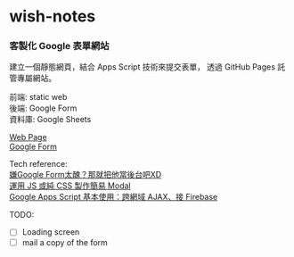 # wish-notes

### 客製化 Google 表單網站

建立一個靜態網頁，結合 Apps Script 技術來提交表單， 透過 GitHub Pages 託管專屬網站。

前端: static web  
後端: Google Form  
資料庫: Google Sheets

[Web Page](https://ea103t41.github.io/wish-notes)  
[Google Form](https://docs.google.com/forms/d/e/1FAIpQLSfEyuUcKksS07RsUSrH6ZUd5ZztGzAaNM5hZotbnVmw5Hnl1g/viewform)

Tech reference:  
[嫌Google Form太醜？那就把他當後台吧XD](https://medium.com/@babydragon9703111/%E5%AB%8Cgoogle-form%E5%A4%AA%E9%86%9C-%E9%82%A3%E5%B0%B1%E6%8A%8A%E4%BB%96%E7%95%B6%E5%BE%8C%E5%8F%B0%E5%90%A7xd-2b8a42d8b2ba)  
[運用 JS 或純 CSS 製作簡易 Modal](https://uu9924079.medium.com/%E9%81%8B%E7%94%A8-js-%E6%88%96%E7%B4%94-css-%E8%A3%BD%E4%BD%9C%E7%B0%A1%E6%98%93-modal-a4c05d028902)  
[Google Apps Script 基本使用：跨網域 AJAX、接 Firebase](https://www.letswrite.tw/gas-ajax-firebase/#%e5%bb%ba%e7%ab%8b-google-apps-script)

TODO:
- [ ] Loading screen
- [ ] mail a copy of the form